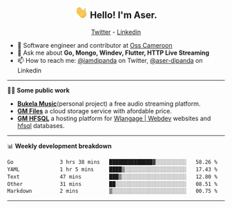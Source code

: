<h2 align="center"> <img src="https://github.com/gabriel-TheCode/gabriel-TheCode/blob/master/gifs/Hi.gif" width="30px"> Hello! I'm Aser.</h2>
<p align="center">
  <a href="https://twitter.com/iamdipanda">Twitter</a> - 
  <a href="https://www.linkedin.com/in/aser-dipanda/">Linkedin</a>
</p>


- 🔭 Software engineer and contributor at [Oss Cameroon](https://github.com/osscameroon)
- 💬 Ask me about **Go, Mongo, Windev, Flutter, HTTP Live Streaming**
- 📫 How to reach me: [@iamdipanda](https://twitter.com/iamdipanda) on Twitter, [@aser-dipanda](https://www.linkedin.com/in/aser-dipanda/) on Linkedin

-------

👨‍💻 **Some public work**

- **[Bukela Music](https://music.bukela.co)**(personal project) a free audio streaming platform. 
- **[GM Files](https://gamesmania.io)** a cloud storage service with afordable price.
- **[GM HFSQL](https://gamesmania.io)** a hosting platform for [Wlangage | Webdev](https://pcsoft.fr/webdev/index.html) websites and [hfsql](https://pcsoft.fr/accueilpub/hfsql.htm) databases.
-------

📊 **Weekly development breakdown**

<!--START_SECTION:waka-->

```txt
Go               3 hrs 38 mins   ██████████████▓░░░░░░░░░░   58.26 %
YAML             1 hr 5 mins     ████▒░░░░░░░░░░░░░░░░░░░░   17.43 %
Text             47 mins         ███▒░░░░░░░░░░░░░░░░░░░░░   12.80 %
Other            31 mins         ██░░░░░░░░░░░░░░░░░░░░░░░   08.51 %
Markdown         2 mins          ▒░░░░░░░░░░░░░░░░░░░░░░░░   00.75 %
```

<!--END_SECTION:waka-->

-------
